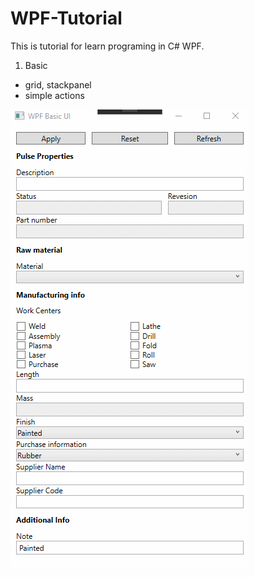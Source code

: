 # WPF-Tutorial

This is tutorial for learn programing in C# WPF. 

01. Basic 
 + grid, stackpanel
 + simple actions
 
![alt text](https://github.com/krzysztofautomatyk/WPF-Tutorial/blob/master/01%20-%20Basic/01%20-%20Basic.gif)
 

